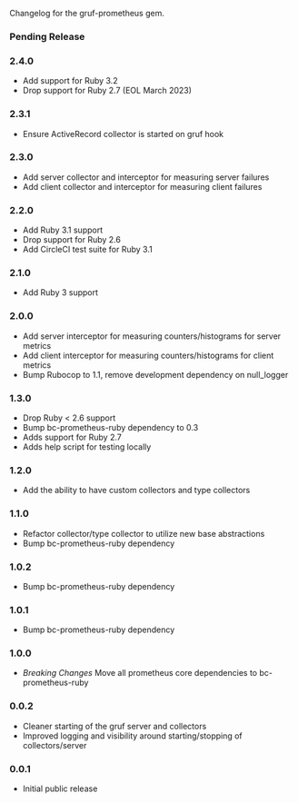 Changelog for the gruf-prometheus gem.

### Pending Release

### 2.4.0

- Add support for Ruby 3.2
- Drop support for Ruby 2.7 (EOL March 2023)

### 2.3.1

- Ensure ActiveRecord collector is started on gruf hook

### 2.3.0

- Add server collector and interceptor for measuring server failures
- Add client collector and interceptor for measuring client failures

### 2.2.0

- Add Ruby 3.1 support
- Drop support for Ruby 2.6
- Add CircleCI test suite for Ruby 3.1

### 2.1.0

- Add Ruby 3 support

### 2.0.0

- Add server interceptor for measuring counters/histograms for server metrics
- Add client interceptor for measuring counters/histograms for client metrics
- Bump Rubocop to 1.1, remove development dependency on null_logger

### 1.3.0

- Drop Ruby < 2.6 support
- Bump bc-prometheus-ruby dependency to 0.3
- Adds support for Ruby 2.7
- Adds help script for testing locally

### 1.2.0

- Add the ability to have custom collectors and type collectors

### 1.1.0

- Refactor collector/type collector to utilize new base abstractions
- Bump bc-prometheus-ruby dependency

### 1.0.2

- Bump bc-prometheus-ruby dependency

### 1.0.1

- Bump bc-prometheus-ruby dependency

### 1.0.0

- *Breaking Changes* Move all prometheus core dependencies to bc-prometheus-ruby

### 0.0.2

- Cleaner starting of the gruf server and collectors
- Improved logging and visibility around starting/stopping of collectors/server

### 0.0.1

- Initial public release
